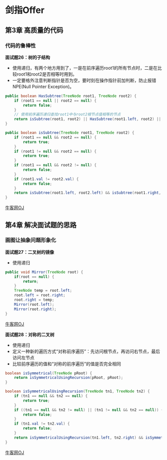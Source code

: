 # 剑指Offer
## 第3章 高质量的代码
### 代码的鲁棒性
**面试题26：树的子结构**  
- 使用递归，有两个地方用到了，一是在前序遍历root1的所有节点时，二是在比较root1和root2是否相等时用到。  
- 一定要格外注意判断指针是否为空，要时刻在操作指针前加判断，防止报错NPE(Null Pointer Exception)。  
```java
public boolean HasSubtree(TreeNode root1, TreeNode root2) {
    if (root1 == null || root2 == null) {
        return false;
    }
    // 使用前序遍历递归查找root1中与root2根节点值相等的节点
    return isSubtree(root1, root2) || HasSubtree(root1.left, root2) || HasSubtree(root1.right, root2);
}

public boolean isSubtree(TreeNode root1, TreeNode root2) {
    if (root1 == null && root2 == null) {
        return true;
    }
    if (root1 != null && root2 == null) {
        return true;
    }
    if (root1 == null && root2 != null) {
        return false;
    }
    if (root1.val != root2.val) {
        return false;
    }
    return isSubtree(root1.left, root2.left) && isSubtree(root1.right, root2.right);
}
```
[牛客网OJ](https://www.nowcoder.com/practice/6e196c44c7004d15b1610b9afca8bd88?tpId=13&tqId=11170&tPage=1&rp=1&ru=/ta/coding-interviews&qru=/ta/coding-interviews/question-ranking)
## 第4章 解决面试题的思路
### 画图让抽象问题形象化
**面试题27：二叉树的镜像**  
- 使用递归
```java
public void Mirror(TreeNode root) {
    if(root == null) {
        return;
    }
    TreeNode temp = root.left;
    root.left = root.right;
    root.right = temp;
    Mirror(root.left);
    Mirror(root.right);
}
```
[牛客网OJ](https://www.nowcoder.com/practice/564f4c26aa584921bc75623e48ca3011?tpId=13&tqId=11171&tPage=1&rp=1&ru=/ta/coding-interviews&qru=/ta/coding-interviews/question-ranking)

**面试题28：对称的二叉树**  
- 使用递归
- 定义一种新的遍历方式“对称前序遍历”：先访问根节点，再访问右节点，最后访问左节点
- 比较前序遍历的值和“对称的前序遍历”的值是否完全相同
```java
boolean isSymmetrical(TreeNode pRoot) {
    return isSymmetricalUsingRecursion(pRoot, pRoot);
}

boolean isSymmetricalUsingRecursion(TreeNode tn1, TreeNode tn2) {
    if (tn1 == null && tn2 == null) {
        return true;
    }
    if ((tn1 == null && tn2 != null) || (tn1 != null && tn2 == null)) {
        return false;
    }
    if (tn1.val != tn2.val) {
        return false;
    }
    return isSymmetricalUsingRecursion(tn1.left, tn2.right) && isSymmetricalUsingRecursion(tn1.right, tn2.left);
}
```
[牛客网OJ](https://www.nowcoder.com/practice/ff05d44dfdb04e1d83bdbdab320efbcb?tpId=13&tqId=11211&tPage=1&rp=1&ru=/ta/coding-interviews&qru=/ta/coding-interviews/question-ranking)
